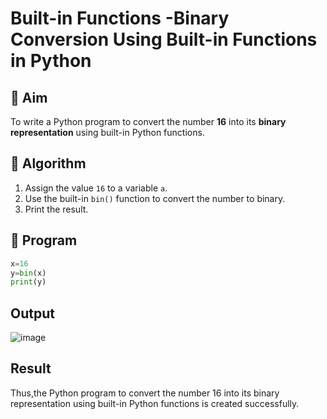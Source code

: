 # Built-in Functions -Binary Conversion Using Built-in Functions in Python

## 🎯 Aim
To write a Python program to convert the number **16** into its **binary representation** using built-in Python functions.

## 🧠 Algorithm
1. Assign the value `16` to a variable `a`.
2. Use the built-in `bin()` function to convert the number to binary.
3. Print the result.

## 🧾 Program
```python
x=16
y=bin(x)
print(y)
```

## Output
![image](https://github.com/user-attachments/assets/a6941c4a-d478-496c-880e-a1fb78b9a8bd)


## Result
Thus,the Python program to convert the number 16 into its binary representation using built-in Python functions is created successfully.
